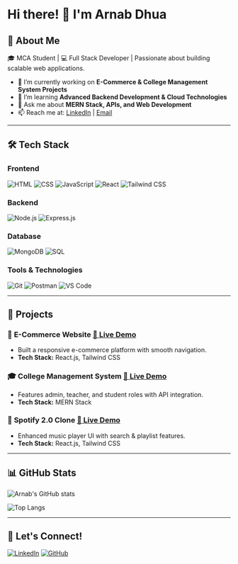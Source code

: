 # Hi there! 👋 I'm Arnab Dhua

## 🚀 About Me
🎓 MCA Student | 💻 Full Stack Developer | Passionate about building scalable web applications.

- 🔭 I’m currently working on **E-Commerce & College Management System Projects**
- 🌱 I’m learning **Advanced Backend Development & Cloud Technologies**
- 💬 Ask me about **MERN Stack, APIs, and Web Development**
- 📫 Reach me at: [LinkedIn](https://www.linkedin.com/in/arnab-dhua/) | [Email](mailto:your-email@example.com)

---

## 🛠️ Tech Stack

### **Frontend**
![HTML](https://img.shields.io/badge/HTML-E34F26?style=for-the-badge&logo=html5&logoColor=white)
![CSS](https://img.shields.io/badge/CSS-1572B6?style=for-the-badge&logo=css3&logoColor=white)
![JavaScript](https://img.shields.io/badge/JavaScript-F7DF1E?style=for-the-badge&logo=javascript&logoColor=black)
![React](https://img.shields.io/badge/React-61DAFB?style=for-the-badge&logo=react&logoColor=black)
![Tailwind CSS](https://img.shields.io/badge/TailwindCSS-38B2AC?style=for-the-badge&logo=tailwind-css&logoColor=white)

### **Backend**
![Node.js](https://img.shields.io/badge/Node.js-43853D?style=for-the-badge&logo=node.js&logoColor=white)
![Express.js](https://img.shields.io/badge/Express.js-000000?style=for-the-badge&logo=express&logoColor=white)

### **Database**
![MongoDB](https://img.shields.io/badge/MongoDB-47A248?style=for-the-badge&logo=mongodb&logoColor=white)
![SQL](https://img.shields.io/badge/SQL-CC2927?style=for-the-badge&logo=microsoft-sql-server&logoColor=white)

### **Tools & Technologies**
![Git](https://img.shields.io/badge/Git-F05032?style=for-the-badge&logo=git&logoColor=white)
![Postman](https://img.shields.io/badge/Postman-FF6C37?style=for-the-badge&logo=postman&logoColor=white)
![VS Code](https://img.shields.io/badge/VS%20Code-007ACC?style=for-the-badge&logo=visual-studio-code&logoColor=white)

---

## 📌 Projects

### 🛒 **E-Commerce Website** [🔗 Live Demo](https://mobifyx.netlify.app/)
- Built a responsive e-commerce platform with smooth navigation.
- **Tech Stack:** React.js, Tailwind CSS

### 🎓 **College Management System** [🔗 Live Demo](https://ecollege.vercel.app)
- Features admin, teacher, and student roles with API integration.
- **Tech Stack:** MERN Stack

### 🎵 **Spotify 2.0 Clone** [🔗 Live Demo](https://arnab-spotify-clone.netlify.app)
- Enhanced music player UI with search & playlist features.
- **Tech Stack:** React.js, Tailwind CSS

---

## 📊 GitHub Stats
![Arnab's GitHub stats](https://github-readme-stats.vercel.app/api?username=ARNABDHUA&show_icons=true&theme=radical)

![Top Langs](https://github-readme-stats.vercel.app/api/top-langs/?username=ARNABDHUA&layout=compact&theme=radical)

---

## 🤝 Let's Connect!
[![LinkedIn](https://img.shields.io/badge/LinkedIn-0A66C2?style=for-the-badge&logo=linkedin&logoColor=white)](https://www.linkedin.com/in/arnab-dhua/)
[![GitHub](https://img.shields.io/badge/GitHub-181717?style=for-the-badge&logo=github&logoColor=white)](https://github.com/ARNABDHUA/)
